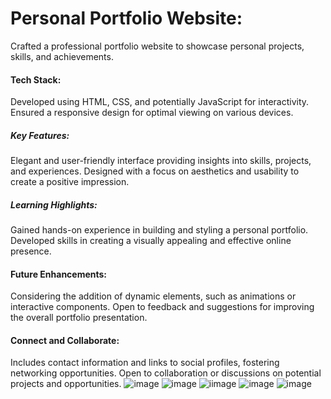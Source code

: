 # Personal Portfolio Website:

Crafted a professional portfolio website to showcase personal projects, skills, and achievements.

#### Tech Stack:
Developed using HTML, CSS, and potentially JavaScript for interactivity.
Ensured a responsive design for optimal viewing on various devices.

##### Key Features:
Elegant and user-friendly interface providing insights into skills, projects, and experiences.
Designed with a focus on aesthetics and usability to create a positive impression.

##### Learning Highlights:
Gained hands-on experience in building and styling a personal portfolio.
Developed skills in creating a visually appealing and effective online presence.

#### Future Enhancements:
Considering the addition of dynamic elements, such as animations or interactive components.
Open to feedback and suggestions for improving the overall portfolio presentation.

#### Connect and Collaborate:
Includes contact information and links to social profiles, fostering networking opportunities.
Open to collaboration or discussions on potential projects and opportunities.
![image](https://github.com/harshnayangithub/Portfolio-Website/assets/126700987/52893ec9-5dd9-46a5-9191-d61dd6111071)
![image](https://github.com/harshnayangithub/Portfolio-Website/assets/126700987/ee9df7fa-416a-4f3f-9020-07bedbaad7bb)
![iimage](https://github.com/harshnayangithub/Portfolio-Website/assets/126700987/6726548c-07b1-4e78-b4cc-4db1227b44fa)
![image](https://github.com/harshnayangithub/Portfolio-Website/assets/126700987/e6835a3d-656a-49a9-9b1e-8952a0d3abb1)
![image](https://github.com/harshnayangithub/Portfolio-Website/assets/126700987/dda6f549-1ba8-4097-aa8d-d26a41a504ea)









